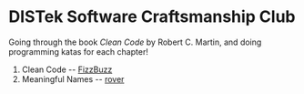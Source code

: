 DISTek Software Craftsmanship Club
==================================
Going through the book _Clean Code_ by Robert C. Martin, and doing programming katas for each chapter!

1. Clean Code -- [FizzBuzz](fizzbuzz/readme.md)
2. Meaningful Names -- [rover](rover/readme.md)
